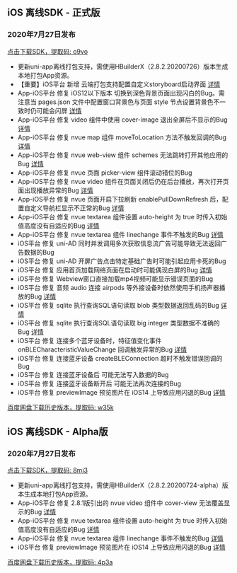 ## iOS 离线SDK - 正式版

### 2020年7月27日发布 
[点击下载SDK，提取码: o9vo](https://pan.baidu.com/s/1wW07RFTknIxwHWpcGK0wjw)
+ 更新uni-app离线打包支持，需使用HBuilderX（2.8.2.20200726）版本生成本地打包App资源。
+ 【重要】iOS平台 新增 云端打包支持配置自定义storyboard启动界面 [详情](https://ask.dcloud.net.cn/article/37475)
+ App-iOS平台 修复 iOS12以下版本 切换到深色背景页面出现闪白的Bug。需注意当 pages.json 文件中配置窗口背景色与页面 style 节点设置背景色不一致时仍可能会闪屏 [详情](https://ask.dcloud.net.cn/question/99453)
+ App-iOS平台 修复 video 组件中使用 cover-image 退出全屏后不显示的Bug [详情](https://ask.dcloud.net.cn/question/98498)
+ App-iOS平台 修复 nvue map 组件 moveToLocation 方法不触发回调的Bug [详情](https://ask.dcloud.net.cn/question/99638)
+ App-iOS平台 修复 nvue web-view 组件 schemes 无法跳转打开其他应用的Bug [详情](https://ask.dcloud.net.cn/question/99331)
+ App-iOS平台 修复 nvue 页面 picker-view 组件滚动错位的Bug
+ App-iOS平台 修复 nvue video 组件在页面关闭后仍在后台播放，再次打开页面出现播放异常的Bug [详情](https://ask.dcloud.net.cn/question/100943)
+ App-iOS平台 修复 nvue 页面开启下拉刷新 enablePullDownRefresh 后，配置自定义导航栏显示不正常的Bug [详情](https://ask.dcloud.net.cn/question/100506)
+ App-iOS平台 修复 nvue textarea 组件设置 auto-height 为 true 时传入初始值高度没有自适应的Bug [详情](https://github.com/dcloudio/uni-app/issues/992)
+ App-iOS平台 修复 nvue textarea 组件 linechange 事件不触发的Bug [详情](https://ask.dcloud.net.cn/question/91477)
+ iOS平台 修复 uni-AD 同时并发调用多次获取信息流广告可能导致无法返回广告数据的Bug
+ iOS平台 修复 uni-AD 开屏广告点击特定基础广告时可能引起应用卡死的Bug
+ iOS平台 修复 应用首页加载网络页面在启动时可能偶现白屏的Bug [详情](https://ask.dcloud.net.cn/question/99572)
+ iOS平台 修复 Webview窗口直接加载mp4视频可能显示错误页面的Bug
+ iOS平台 修复 音频 audio 连接 airpods 等外接设备时依然使用手机扬声器播放的Bug [详情](https://ask.dcloud.net.cn/question/100719)
+ iOS平台 修复 sqlite 执行查询SQL语句读取 blob 类型数据返回乱码的Bug [详情](https://ask.dcloud.net.cn/question/98721)
+ iOS平台 修复 sqlite 执行查询SQL语句读取 big integer 类型数据不准确的Bug [详情](https://ask.dcloud.net.cn/question/100234)
+ iOS平台 修复 连接多个蓝牙设备时，特征值变化事件 onBLECharacteristicValueChange 回调触发异常的Bug [详情](https://ask.dcloud.net.cn/question/99858)
+ iOS平台 修复 连接蓝牙设备 createBLEConnection 超时不触发错误回调的Bug
+ iOS平台 修复 连接蓝牙设备后 可能无法写入数据的Bug
+ iOS平台 修复 连接蓝牙设备断开后 可能无法再次连接的Bug
+ iOS平台 修复 previewImage 预览图片在 iOS14 上导致应用闪退的Bug [详情](https://ask.dcloud.net.cn/question/100379)

[百度网盘下载历史版本，提取码: w35k](https://pan.baidu.com/s/1gZGJMaSqZQftqgEVtadvEg)



## iOS 离线SDK - Alpha版

### 2020年7月27日发布 
[点击下载SDK，提取码: 8mj3](https://pan.baidu.com/s/1U2qck5o7pki_Dg_6Ft6_EQ)
+ 更新uni-app离线打包支持，需使用HBuilderX（2.8.2.20200724-alpha）版本生成本地打包App资源。
+ App-iOS平台 修复 2.8.1版引出的 nvue video 组件中 cover-view 无法覆盖显示的Bug [详情](https://ask.dcloud.net.cn/question/102165)
+ App-iOS平台 修复 nvue textarea 组件设置 auto-height 为 true 时传入初始值高度没有自适应的Bug [详情](https://github.com/dcloudio/uni-app/issues/992)
+ App-iOS平台 修复 nvue textarea 组件 linechange 事件不触发的Bug [详情](https://ask.dcloud.net.cn/question/91477)
+ iOS平台 修复 previewImage 预览图片在 iOS14 上导致应用闪退的Bug [详情](https://ask.dcloud.net.cn/question/100379)
  
[百度网盘下载历史版本，提取码: 4p3a](https://pan.baidu.com/s/1C0H4DhfI-wXG0NaR2AiE7g)
